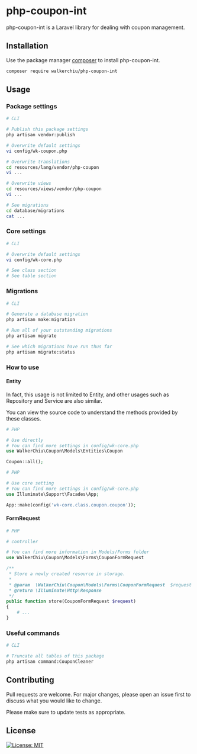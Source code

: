 # php-coupon-int

php-coupon-int is a Laravel library for dealing with coupon management.

## Installation

Use the package manager [composer](https://getcomposer.org/download/) to install php-coupon-int.

``` bash
composer require walkerchiu/php-coupon-int
```

## Usage

### Package settings

``` bash
# CLI

# Publish this package settings
php artisan vendor:publish

# Overwrite default settings
vi config/wk-coupon.php

# Overwrite translations
cd resources/lang/vendor/php-coupon
vi ...

# Overwrite views
cd resources/views/vendor/php-coupon
vi ...

# See migrations
cd database/migrations
cat ...
```

### Core settings

``` bash
# CLI

# Overwrite default settings
vi config/wk-core.php

# See class section
# See table section
```

### Migrations

``` bash
# CLI

# Generate a database migration
php artisan make:migration

# Run all of your outstanding migrations
php artisan migrate

# See which migrations have run thus far
php artisan migrate:status
```

### How to use

#### Entity

In fact, this usage is not limited to Entity, and other usages such as Repository and Service are also similar.

You can view the source code to understand the methods provided by these classes.

``` php
# PHP

# Use directly
# You can find more settings in config/wk-core.php
use WalkerChiu\Coupon\Models\Entities\Coupon

Coupon::all();
```

``` php
# PHP

# Use core setting
# You can find more settings in config/wk-core.php
use Illuminate\Support\Facades\App;

App::make(config('wk-core.class.coupon.coupon'));
```

#### FormRequest

``` php
# PHP

# controller

# You can find more information in Models/Forms folder
use WalkerChiu\Coupon\Models\Forms\CouponFormRequest

/**
 * Store a newly created resource in storage.
 *
 * @param  \WalkerChiu\Coupon\Models\Forms\CouponFormRequest  $request
 * @return \Illuminate\Http\Response
 */
public function store(CouponFormRequest $request)
{
    # ...
}
```

### Useful commands

``` bash
# CLI

# Truncate all tables of this package
php artisan command:CouponCleaner
```

## Contributing

Pull requests are welcome. For major changes, please open an issue first to discuss what you would like to change.

Please make sure to update tests as appropriate.

## License

[![License: MIT](https://img.shields.io/badge/License-MIT-yellow.svg)](https://opensource.org/licenses/MIT)
